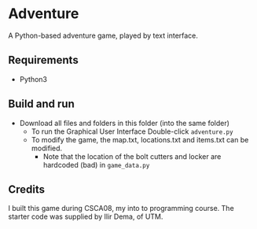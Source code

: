 # Adventure
A Python-based adventure game, played by text interface.

## Requirements

- Python3

## Build  and run

- Download all files and folders in this folder (into the same folder)
    - To run the Graphical User Interface Double-click `adventure.py`
    - To modify the game, the map.txt, locations.txt and items.txt can be modified.
      - Note that the location of the bolt cutters and locker are hardcoded (bad) in `game_data.py`

## Credits
I built this game during CSCA08, my into to programming course. The starter code was supplied by Ilir Dema, of UTM.